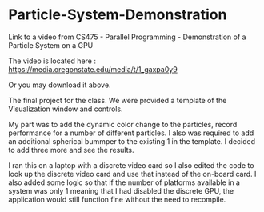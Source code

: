 # Particle-System-Demonstration
Link to a video from CS475 - Parallel Programming - Demonstration of a Particle System on a GPU

The video is located here : https://media.oregonstate.edu/media/t/1_gaxpa0y9

Or you may download it above.

The final project for the class.  We were provided a template of the Visualization window and controls.  

My part was to add the dynamic color change to the particles, record performance for a number of different particles.
I also was required to add an additional spherical bummper to the existing 1 in the template.  I decided to add three more
and see the results.

I ran this on a laptop with a discrete video card so I also edited the code to look up the discrete video card and use that
instead of the on-board card.  I also added some logic so that if the number of platforms available in a system was only 1 meaning that
I had disabled the discrete GPU, the application would still function fine without the need to recompile.
